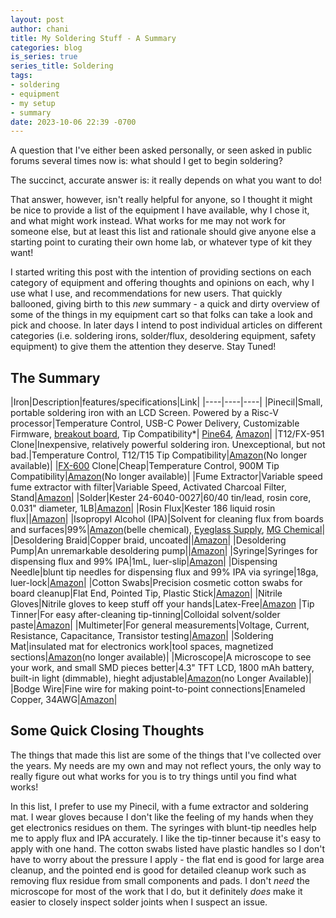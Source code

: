 ```yaml
---
layout: post
author: chani
title: My Soldering Stuff - A Summary
categories: blog
is_series: true
series_title: Soldering
tags:
- soldering
- equipment
- my setup
- summary
date: 2023-10-06 22:39 -0700
---
```

A question that I've either been asked personally, or seen asked in public forums several times now is: what should I get to begin soldering?

The succinct, accurate answer is: it really depends on what you want to do!

That answer, however, isn't really helpful for anyone, so I thought it might be nice to provide a list of the equipment I have available, why I chose it, and what might work instead. What works for me may not work for someone else, but at least this list and rationale should give anyone else a starting point to curating their own home lab, or whatever type of kit they want!

I started writing this post with the intention of providing sections on each category of equipment and offering thoughts and opinions on each, why I use what I use, and recommendations for new users. That quickly ballooned, giving birth to this _new_ summary - a quick and dirty overview of some of the things in my equipment cart so that folks can take a look and pick and choose. In later days I intend to post individual articles on different categories (i.e. soldering irons, solder/flux, desoldering equipment, safety equipment) to give them the attention they deserve. Stay Tuned!

## The Summary

|Iron|Description|features/specifications|Link|
|----|----|----|
|Pinecil|Small, portable soldering iron with an LCD Screen. Powered by a Risc-V processor|Temperature Control, USB-C Power Delivery, Customizable Firmware, [breakout board](https://pine64.com/product/pinecil-break-out-board/), Tip Compatibility*| [Pine64](https://pine64.com/product/pinecil-smart-mini-portable-soldering-iron/), [Amazon](https://www.amazon.com/PINECIL-Smart-Mini-Portable-Soldering/dp/B096X6SG13)|
|T12/FX-951 Clone|Inexpensive, relatively powerful soldering iron. Unexceptional, but not bad.|Temperature Control, T12/T15 Tip Compatibility|[Amazon](https://www.amazon.com/gp/product/B08DCDMVJ5)(No longer available)|
|[FX-600](https://hakkousa.com/fx-600-soldering-iron.html) Clone|Cheap|Temperature Control, 900M Tip Compatibility|[Amazon](https://www.amazon.com/gp/product/B083LXQMGK)(No longer available)|
|Fume Extractor|Variable speed fume extractor with filter|Variable Speed, Activated Charcoal Filter, Stand|[Amazon](https://www.amazon.com/Extractor-TOAUTO-Noise-free-Adjustable-Adsorption/dp/B09TPXKWVZ)|
|Solder|Kester 24-6040-0027|60/40 tin/lead, rosin core, 0.031" diameter, 1LB|[Amazon](https://www.amazon.com/dp/B00068IJPO)|
|Rosin Flux|Kester 186 liquid rosin flux||[Amazon](https://www.amazon.com/gp/aw/d/B01MR49JY1)|
|Isopropyl Alcohol (IPA)|Solvent for cleaning flux from boards and surfaces|99%|[Amazon](https://www.amazon.com/gp/product/B0868R7JF6)(belle chemical), [Eyeglass Supply](https://eyeglasssupplystore.com/collections/all-products/products/isopropyl-alcohol?variant=42764561449167), [MG Chemical](https://mgchemicals.com/products/electronics-maintenance/isopropyl-alcohol/99-9-isopropyl-alcohol/)|
|Desoldering Braid|Copper braid, uncoated||[Amazon](https://www.amazon.com/gp/product/B07CB9V427)|
|Desoldering Pump|An unremarkable desoldering pump||[Amazon](https://www.amazon.com/gp/product/B07CB9V427)|
|Syringe|Syringes for dispensing flux and 99% IPA|1mL, luer-slip|[Amazon](https://www.amazon.com/1ml-Syringe-Sterile-Luer-Slip/dp/B07BQDRDC2)|
|Dispensing Needle|blunt tip needles for dispensing flux and 99% IPA via syringe|18ga, luer-lock|[Amazon](https://www.amazon.com/20-Pack-Blunt-Dispensing-Needle/dp/B07VX6JB97)|
|Cotton Swabs|Precision cosmetic cotton swabs for board cleanup|Flat End, Pointed Tip, Plastic Stick|[Amazon](https://www.amazon.com/CGR-Precision-Flattened-Cosmetic-Applicator/dp/B09VKYBNV6)|
|Nitrile Gloves|Nitrile gloves to keep stuff off your hands|Latex-Free|[Amazon](https://www.amazon.com/ForPro-Disposable-Powder-Free-Latex-Free-Non-Sterile/dp/B09JGPVMBB)
|Tip Tinner|For easy after-cleaning tip-tinning|Colloidal solvent/solder paste|[Amazon](https://www.amazon.com/gp/product/B00NS4J6BY)|
|Multimeter|For general measurements|Voltage, Current, Resistance, Capacitance, Transistor testing|[Amazon](https://www.amazon.com/gp/product/B00T5PU0GU)|
|Soldering Mat|insulated mat for electronics work|tool spaces, magnetized sections|[Amazon](https://www.amazon.com/gp/product/B07TWFK6PL)(no longer available)|
|Microscope|A microscope to see your work, and small SMD pieces better|4.3" TFT LCD, 1800 mAh battery, built-in light (dimmable), hieght adjustable|[Amazon](https://www.amazon.com/gp/product/B07ZZ8T3K6)(no Longer Available)|
|Bodge Wire|Fine wire for making point-to-point connections|Enameled Copper, 34AWG|[Amazon](https://www.amazon.com/gp/product/B00L5IUCYA)|


## Some Quick Closing Thoughts

The things that made this list are some of the things that I've collected over the years. My needs are my own and may not reflect yours, the only way to really figure out what works for you is to try things until you find what works!

In this list, I prefer to use my Pinecil, with a fume extractor and soldering mat. I wear gloves because I don't like the feeling of my hands when they get electronics residues on them. The syringes with blunt-tip needles help me to apply flux and IPA accurately. I like the tip-tinner because it's easy to apply with one hand. The cotton swabs listed have plastic handles so I don't have to worry about the pressure I apply - the flat end is good for large area cleanup, and the pointed end is good for detailed cleanup work such as removing flux residue from small components and pads. I don't _need_ the microscope for most of the work that I do, but it definitely _does_ make it easier to closely inspect solder joints when I suspect an issue.

